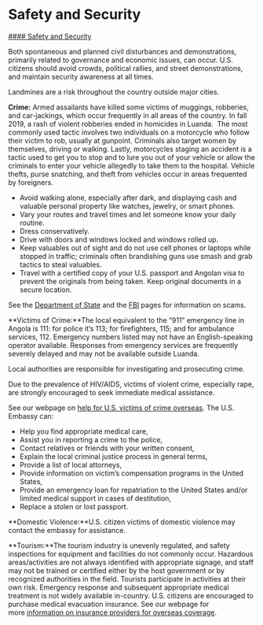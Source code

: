 # Safety and Security

[#### Safety and Security](javascript:void(0); "Safety and Security")

Both spontaneous and planned civil disturbances and demonstrations, primarily related to governance and economic issues, can occur. U.S. citizens should avoid crowds, political rallies, and street demonstrations, and maintain security awareness at all times.

Landmines are a risk throughout the country outside major cities.

**Crime:** Armed assailants have killed some victims of muggings, robberies, and car-jackings, which occur frequently in all areas of the country. In fall 2019, a rash of violent robberies ended in homicides in Luanda.  The most commonly used tactic involves two individuals on a motorcycle who follow their victim to rob, usually at gunpoint. Criminals also target women by themselves, driving or walking. Lastly, motorcycles staging an accident is a tactic used to get you to stop and to lure you out of your vehicle or allow the criminals to enter your vehicle allegedly to take them to the hospital. Vehicle thefts, purse snatching, and theft from vehicles occur in areas frequented by foreigners.

* Avoid walking alone, especially after dark, and displaying cash and valuable personal property like watches, jewelry, or smart phones.
* Vary your routes and travel times and let someone know your daily routine.
* Dress conservatively.
* Drive with doors and windows locked and windows rolled up.
* Keep valuables out of sight and do not use cell phones or laptops while stopped in traffic; criminals often brandishing guns use smash and grab tactics to steal valuables.
* Travel with a certified copy of your U.S. passport and Angolan visa to prevent the originals from being taken. Keep original documents in a secure location.

See the [Department of State](https://travel.state.gov/content/travel/en/international-travel/emergencies/international-financial-scams.html) and the [FBI](https://www.fbi.gov/how-we-can-help-you/safety-resources/scams-and-safety/common-scams-and-crimes) pages for information on scams.

**Victims of Crime:**The local equivalent to the “911” emergency line in Angola is 111: for police it’s 113; for firefighters, 115; and for ambulance services, 112. Emergency numbers listed may not have an English-speaking operator available. Responses from emergency services are frequently severely delayed and may not be available outside Luanda.

Local authorities are responsible for investigating and prosecuting crime.

Due to the prevalence of HIV/AIDS, victims of violent crime, especially rape, are strongly encouraged to seek immediate medical assistance.

See our webpage on [help for U.S. victims of crime overseas](http://travel.state.gov/content/passports/en/emergencies/victims.html). The U.S. Embassy can:

* Help you find appropriate medical care,
* Assist you in reporting a crime to the police,
* Contact relatives or friends with your written consent,
* Explain the local criminal justice process in general terms,
* Provide a list of local attorneys,
* Provide information on victim’s compensation programs in the United States,
* Provide an emergency loan for repatriation to the United States and/or limited medical support in cases of destitution,
* Replace a stolen or lost passport.

**Domestic Violence:**U.S. citizen victims of domestic violence may contact the embassy for assistance.

**Tourism:**The tourism industry is unevenly regulated, and safety inspections for equipment and facilities do not commonly occur. Hazardous areas/activities are not always identified with appropriate signage, and staff may not be trained or certified either by the host government or by recognized authorities in the field. Tourists participate in activities at their own risk. Emergency response and subsequent appropriate medical treatment is not widely available in-country. U.S. citizens are encouraged to purchase medical evacuation insurance. See our webpage for more [information on insurance providers for overseas coverage](http://travel.state.gov/content/passports/en/go/health/insurance-providers.html).